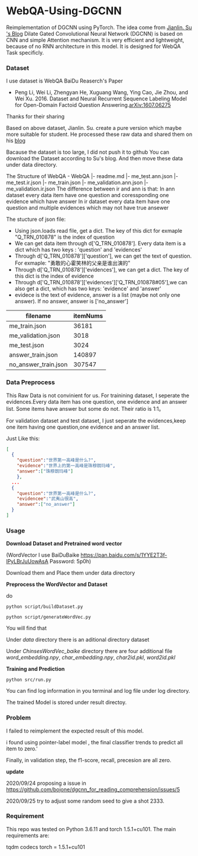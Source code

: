 # WebQA-Using-DGCNN
Reimplementation of DGCNN using PyTorch.
The idea come from [Jianlin. Su 's Blog](https://spaces.ac.cn/archives/5409)
Dilate Gated Convolutional Neural Network (DGCNN) is based on CNN and simple Attention mechanism.
It is very efficient and lightweight, because of no RNN architecture in this model.
It is designed for WebQA Task specificly.

### Dataset
I use dataset is WebQA BaiDu Reaserch's Paper 
- Peng Li, Wei Li, Zhengyan He, Xuguang Wang, Ying Cao, Jie Zhou, and Wei Xu. 2016. Dataset and Neural Recurrent Sequence Labeling Model for Open-Domain Factoid Question Answering.[arXiv:1607.06275](https://arxiv.org/abs/1607.06275)

Thanks for their sharing

Based on above dataset, Jianlin. Su. create a pure version which maybe more suitable for student.
He processed these raw data and shared them on his [blog](https://kexue.fm/archives/4338)

Bacause the dataset is too large, I did not push it to github
You can download the Dataset according to Su's blog. And then move these data under data directory.

The Structure of WebQA
\- WebQA
 |\- readme.md
 |\- me_test.ann.json
 |\- me_test.ir.json
 |\- me_train.json
 |\- me_validation.ann.json
 |\- me_validation.ir.json
The difference between ir and ann is that:
In ann dataset every data item have one question and coressponding one evidence which have answer
In ir dataset every data item have one question and multiple evidences which may not have true ansewer

The stucture of json file:
- Using json.loads read file, get a dict. The key of this dict for exmaple "Q_TRN_010878" is the index of question
- We can get data item through d['Q_TRN_010878']. Every data item is a dict which has two keys : 'question' and 'evidences'
- Through d['Q_TRN_010878']['question'], we can get the text of question. For exmaple: "勇敢的心霍笑林的父亲是谁出演的"
- Through d['Q_TRN_010878']['evidences'], we can get a dict. The key of this dict is the index of evidence
- Through d['Q_TRN_010878']['evidences']['Q_TRN_010878#05'],we can also get a dict, which has two keys: 'evidence' and 'answer'
- evidece is the text of evidence, answer is a list (maybe not only one answer). If no answer, answer is ['no_answer']
  
|  filename |  itemNums |
| ---- | ---- |
|me_train.json|36181|
|me_validation.json|3018|
|me_test.json|3024|
|answer_train.json|140897|
|no_answer_train.json|307547|



### Data Preprocess

 This Raw Data is not convinient for us.  For trainining dataset, I seperate the evidences.Every data item has one question, one evidence and an answer list. Some items have answer but some do not. Their ratio is 1:1。

For validation dataset and test dataset, I just seperate the evidences,keep one item having one question,one evidence and an answer list.

Just Like this:

```json
[
  {
    "question":"世界第一高峰是什么?",
    "evidence":"世界上的第一高峰是珠穆朗玛峰",
  	"answer":["珠穆朗玛峰"]
	},
  ...
  {
    "question":"世界第一高峰是什么?",
    "evidencee":"武夷山很高",
    "answer":["no_answer"]
  }
]
```



### Usage

**Download Dataset and Pretrained word vector**

 (WordVector I use BaiDuBaike https://pan.baidu.com/s/1YYE2T3f-lPyLBrJuUowAsA  Password: 5p0h)

Download them and Place them under data directory



**Preprocess the WordVector and Dataset**

do

```shell
python script/buildDataset.py

python script/generateWordVec.py
```

You will find that

Under *data* directory there is an aditional directory dataset

Under *ChinsesWordVec_baike* directory there are four additional file *word_embedding.npy*, *char_embedding.npy*, *char2id.pkl*, *word2id.pkl*



**Training and Prediction**

```shell
python src/run.py
```

You can find log information in you terminal and log file under log directory.

The trained Model is stored under result directoy.



### Problem 

I failed to reimplement the expected result of this model.

i found using pointer-label model , the final classifier trends to predict all item to zero.'

Finally, in validation step, the f1-score, recall, precesion are all zero.

**update**

2020/09/24	 proposing a issue in https://github.com/bojone/dgcnn_for_reading_comprehension/issues/5

2020/09/25     try to adjust some random seed to give a shot 2333.

### Requirement
This repo was tested on Python 3.6.11 and torch 1.5.1+cu101. The main requirements are:

tqdm
codecs
torch = 1.5.1+cu101